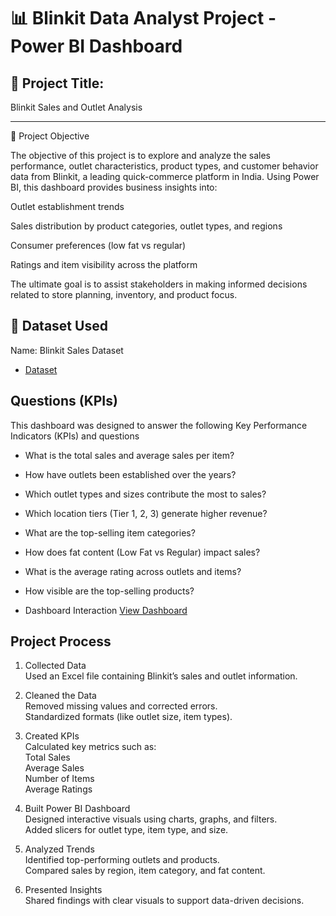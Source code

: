 # 📊 Blinkit Data Analyst Project - Power BI Dashboard

## 🚀 Project Title:

Blinkit Sales and Outlet Analysis


---

🎯 Project Objective

The objective of this project is to explore and analyze the sales performance, outlet characteristics, product types, and customer behavior data from Blinkit, a leading quick-commerce platform in India. Using Power BI, this dashboard provides business insights into:

Outlet establishment trends

Sales distribution by product categories, outlet types, and regions

Consumer preferences (low fat vs regular)

Ratings and item visibility across the platform


The ultimate goal is to assist stakeholders in making informed decisions related to store planning, inventory, and product focus.



## 📂 Dataset Used

Name: Blinkit Sales Dataset

-  <a href="https://github.com/LakshmiNarayana8464/Data-Analysis-Dashboard/blob/main/BlinkIT_Grocery_Data.xlsx">Dataset</a>

## Questions (KPIs)

This dashboard was designed to answer the following Key Performance Indicators (KPIs) and questions
-  What is the total sales and average sales per item?
-  How have outlets been established over the years?
-  Which outlet types and sizes contribute the most to sales?
-  Which location tiers (Tier 1, 2, 3) generate higher revenue?
-  What are the top-selling item categories?
-  How does fat content (Low Fat vs Regular) impact sales?
-  What is the average rating across outlets and items?
-  How visible are the top-selling products?

-  Dashboard Interaction <a href="https://github.com/LakshmiNarayana8464/Data-Analysis-Dashboard/blob/main/Dashboard.png">View Dashboard</a>

## Project Process 

1. Collected Data <br>
   Used an Excel file containing Blinkit’s sales and outlet information.

2. Cleaned the Data <br>
   Removed missing values and corrected errors. <br>
   Standardized formats (like outlet size, item types).

3. Created KPIs <br>
   Calculated key metrics such as: <br>
   Total Sales <br>
   Average Sales <br>
   Number of Items <br>
   Average Ratings <br>

4. Built Power BI Dashboard <br>
   Designed interactive visuals using charts, graphs, and filters. <br>
   Added slicers for outlet type, item type, and size. <br>

5. Analyzed Trends <br>
   Identified top-performing outlets and products. <br>
   Compared sales by region, item category, and fat content. <br>

6. Presented Insights <br>
   Shared findings with clear visuals to support data-driven decisions. <br>






